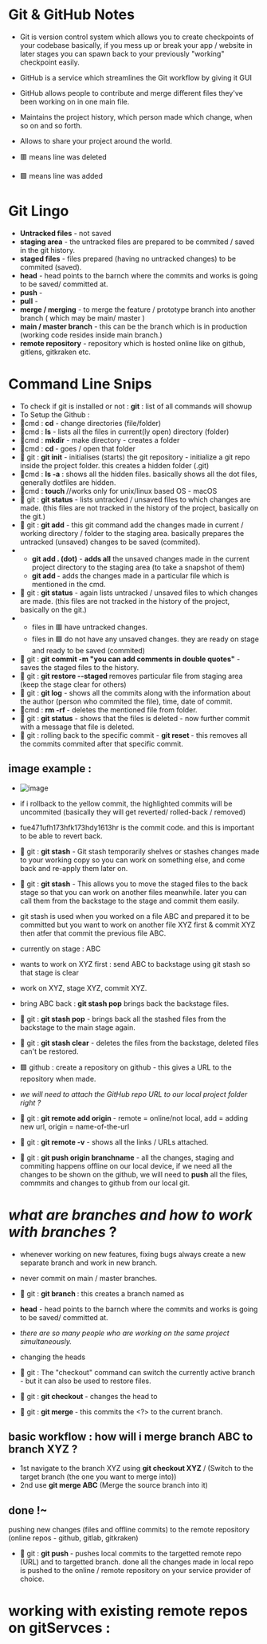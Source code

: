 # Git & GitHub Notes 

- Git is version control system which allows you to create checkpoints of your codebase basically, if you mess up or break your app / website in later stages you can spawn back to your previously "working" checkpoint easily.
- GitHub is a service which streamlines the Git workflow by giving it GUI
- GitHub allows people to contribute and merge different files they've been working on in one main file.
- Maintains the project history, which person made which change, when so on and so forth.
- Allows to share your project around the world.

- 🟥 means line was deleted
- 🟩 means line was added

# Git Lingo 

- **Untracked files** - not saved
- **staging area** - the untracked files are prepared to be commited / saved in the git history.
- **staged files** - files prepared (having no untracked changes) to be commited (saved).
- **head** - head points to the barnch where the commits and works is going to be saved/ committed at.
- **push** - 
- **pull** -
- **merge / merging** - to merge the feature / prototype branch into another branch ( which may be main/ master )
- **main / master branch** - this can be the branch which is in production (working code resides inside main branch.)
- **remote repository** - repository which is hosted online like on github, gitlens, gitkraken etc.
 
# Command Line Snips 

- To check if git is installed or not : **git** : list of all commands will showup 
- To Setup the Github :  
- 🔺cmd : **cd** - change directories (file/folder)
- 🔺cmd : **ls** - lists all the files in current(ly open) directory (folder)
- 🔺cmd : **mkdir** - make directory - creates a folder
- 🔺cmd : **cd <nameoffolder>** - goes / open that folder
- 🔼 git : **git init** - initialises (starts) the git repository - initialize a git repo inside the project folder.
            this creates a hidden folder (.git)
- 🔺cmd : **ls -a** : shows all the hidden files. basically shows all the dot files, generally dotfiles are hidden.
- 🔺cmd : **touch <filename>** //works only for unix/linux based OS - macOS
- 🔼 git : **git status** - lists untracked / unsaved files to which changes are made. (this files are not tracked in the history of the project, basically on the git.)
- 🔼 git : **git add** - this git command add the changes made in current / working directory / folder to the staging area. basically prepares the untracked (unsaved) changes to be saved (commited).
- - **git add . (dot)** - **adds all** the unsaved changes made in the current project directory to the staging area (to take a snapshot of them)
  - **git add <filename>** - adds the changes made in a particular file which is mentioned in the cmd.
- 🔼 git : **git status** - again lists untracked / unsaved files to which changes are made. (this files are not tracked in the history of the project, basically on the git.)
- - files in 🟥 have untracked changes.
  - files in 🟩 do not have any unsaved changes. they are ready on stage and ready to be saved (commited)
- 🔼 git : **git commit -m "you can add comments in double quotes"** - saves the staged files to the history.
- 🔼 git : **git restore --staged <filename>** removes particular file from staging area (keep the stage clear for others)
- 🔼 git : **git log** - shows all the commits along with the information about the author (person who commited the file), time, date of commit.
- 🔺cmd : **rm -rf <filename>** - deletes the mentioned file from folder. 
- 🔼 git : **git status** - shows that the files is deleted - now further commit with a message that file is deleted.
- 🔼 git : rolling back to the specific commit - **git reset <commit ID>** - this removes all the commits commited after that specific commit.

## image example : 
- ![image](https://github.com/user-attachments/assets/4a0b303b-7629-45e5-b0b7-c84402ba741b)
- if i rollback to the yellow commit, the highlighted commits will be uncommited (basically they will get reverted/ rolled-back / removed)
- fue471ufh173hfk173hdy1613hr is the commit code. and this is important to be able to revert back.

- 🔼 git : **git stash** - Git stash temporarily shelves or stashes changes made to your working copy so you can work on something else, and come back and re-apply them later on.
- 🔼 git : **git stash** - This allows you to move the staged files to the back stage so that you can work on another files meanwhile. later you can call them from the backstage to the stage and commit them easily.
- git stash is used when you worked on a file ABC and prepared it to be committed but you want to work on another file XYZ first & commit XYZ then atfer that commit the previous file ABC.
- currently on stage : ABC
- wants to work on XYZ first : send ABC to backstage using git stash so that stage is clear
- work on XYZ, stage XYZ, commit XYZ.
- bring ABC back : **git stash pop** brings back the backstage files.
- 🔼 git : **git stash pop** - brings back all the stashed files from the backstage to the main stage again.
- 🔼 git : **git stash clear** - deletes the files from the backstage, deleted files can't be restored.  
- 🟩 github : create a repository on github - this gives a URL to the repository when made.
  
- _we will need to attach the GitHub repo URL to our local project folder right ?_

- 🔼 git : **git remote add origin <URL-to-the-github-repository>** - remote = online/not local, add = adding new url, origin = name-of-the-url
- 🔼 git : **git remote -v** - shows all the links / URLs attached.
- 🔼 git : **git push origin branchname** - all the changes, staging and commiting happens offline on our local device, if we need all the changes to be shown on the github, we will need to **push** all the files, commmits and changes to github from our local git.


# _what are branches and how to work with branches_ ?


- whenever working on new features, fixing bugs always create a new separate branch and work in new branch.
- never commit on main / master branches.

- 🔼 git : **git branch <branchname>** : this creates a branch named as <branchname>
- **head** - head points to the barnch where the commits and works is going to be saved/ committed at.
  
- _there are so many people who are working on the same project simultaneously._
- changing the heads
- 🔼 git : The "checkout" command can switch the currently active branch - but it can also be used to restore files.
- 🔼 git : **git checkout <branchname>** - changes the head to <branchname>
- 🔼 git : **git merge <branchname>** - this commits the <?> to the current branch.

## basic workflow : how will i merge branch ABC to branch XYZ ? 

- 1st navigate to the branch XYZ using **git checkout XYZ** / (Switch to the target branch (the one you want to merge into))
- 2nd use **git merge ABC** (Merge the source branch into it)

## done !~

pushing new changes (files and offline commits) to the remote repository (online repos - github, gitlab, gitkraken)

- 🔼 git : **git push <targetURL> <targetBranch>** - pushes local commits to the targetted remote repo (URL) and to targetted branch.
done all the changes made in local repo is pushed to the online / remote repository on your service provider of choice.

# working with existing remote repos on gitServces : 




